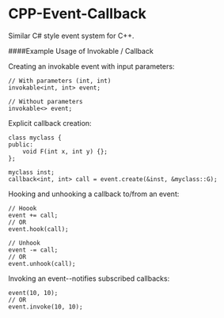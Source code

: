# CPP-Event-Callback
Similar C# style event system for C++.

####Example Usage of Invokable / Callback

Creating an invokable event with input parameters:
```
// With parameters (int, int)
invokable<int, int> event;

// Without parameters
invokable<> event;
```
Explicit callback creation:
```
class myclass {
public:
    void F(int x, int y) {};
};

myclass inst;
callback<int, int> call = event.create(&inst, &myclass::G);
```
Hooking and unhooking a callback to/from an event:
```
// Hoook
event += call;
// OR
event.hook(call);

// Unhook
event -= call;
// OR
event.unhook(call);
```
Invoking an event--notifies subscribed callbacks:
```
event(10, 10);
// OR
event.invoke(10, 10);
```
